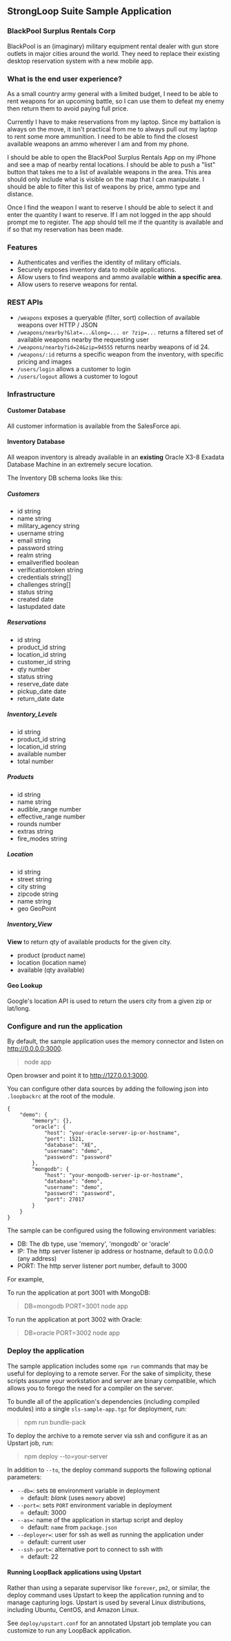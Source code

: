 ## StrongLoop Suite Sample Application

### BlackPool Surplus Rentals Corp

BlackPool is an (imaginary) military equipment rental dealer with gun store 
outlets in major cities around the world. They need to replace their existing 
desktop reservation system with a new mobile app.

### What is the end user experience?

As a small country army general with a limited budget, I need to be able to rent 
weapons for an upcoming battle, so I can use them to defeat my enemy then return 
them to avoid paying full price.

Currently I have to make reservations from my laptop. Since my battalion is 
always on the move, it isn't practical from me to always pull out my laptop to 
rent some more ammunition. I need to be able to find the closest available 
weapons an ammo wherever I am and from my phone. 

I should be able to open the BlackPool Surplus Rentals App on my iPhone and see 
a map of nearby rental locations. I should be able to push a "list" button that 
takes me to a list of available weapons in the area. This area should only 
include what is visible on the map that I can manipulate. I should be able to 
filter this list of weapons by price, ammo type and distance.

Once I find the weapon I want to reserve I should be able to select it and enter 
the quantity I want to reserve. If I am not logged in the app should prompt me 
to register. The app should tell me if the quantity is available and if so that 
my reservation has been made.

### Features

 - Authenticates and verifies the identity of military officials.
 - Securely exposes inventory data to mobile applications.
 - Allow users to find weapons and ammo available **within a specific area**.
 - Allow users to reserve weapons for rental.

### REST APIs

 - `/weapons` exposes a queryable (filter, sort) collection of available weapons 
    over HTTP / JSON
 - `/weapons/nearby?&lat=...&long=... or ?zip=...` returns a filtered set of 
    available weapons nearby the requesting user
 - `/weapons/nearby?id=24&zip=94555` returns nearby weapons of id 24.
 - `/weapons/:id` returns a specific weapon from the inventory, with specific 
    pricing and images
 - `/users/login` allows a customer to login
 - `/users/logout` allows a customer to logout

### Infrastructure

#### Customer Database

All customer information is available from the SalesForce api.

#### Inventory Database

All weapon inventory is already available in an **existing** Oracle X3-8 Exadata 
Database Machine in an extremely secure location.

The Inventory DB schema looks like this:

##### **Customers**
 - id string
 - name string
 - military_agency string
 - username string
 - email string
 - password string
 - realm string
 - emailverified boolean
 - verificationtoken string
 - credentials string[]
 - challenges string[]
 - status string
 - created date
 - lastupdated date
 
##### **Reservations**
 - id string
 - product_id string
 - location_id string
 - customer_id string
 - qty number
 - status string
 - reserve_date date
 - pickup_date date
 - return_date date

##### **Inventory_Levels**
 - id string
 - product_id string
 - location_id string
 - available number
 - total number
 
##### **Products**
 - id string
 - name string
 - audible_range number
 - effective_range number
 - rounds number
 - extras string
 - fire_modes string
 
##### **Location**
 - id string
 - street string
 - city string
 - zipcode string
 - name string
 - geo GeoPoint

##### **Inventory_View**

**View** to return qty of available products for the given city.

 - product (product name)
 - location (location name)
 - available (qty available)

#### Geo Lookup

Google's location API is used to return the users city from a given zip or lat/long.

### Configure and run the application

By default, the sample application uses the memory connector and listen on
http://0.0.0.0:3000.
 
> node app

Open browser and point it to http://127.0.0.1:3000.

You can configure other data sources by adding the following json into `.loopbackrc`
at the root of the module.

    {
        "demo": {
            "memory": {},
            "oracle": {
                "host": "your-oracle-server-ip-or-hostname",
                "port": 1521,
                "database": "XE",
                "username": "demo",
                "password": "password"
            },
            "mongodb": {
                "host": "your-mongodb-server-ip-or-hostname",
                "database": "demo",
                "username": "demo",
                "password": "password",
                "port": 27017
            }
        }
    }

The sample can be configured using the following environment variables:

- DB: The db type, use 'memory', 'mongodb' or 'oracle'
- IP: The http server listener ip address or hostname, default to 0.0.0.0 (any address)
- PORT: The http server listener port number, default to 3000

For example,

To run the application at port 3001 with MongoDB:

> DB=mongodb PORT=3001 node app

To run the application at port 3002 with Oracle:

> DB=oracle PORT=3002 node app

### Deploy the application

The sample application includes some `npm run` commands that may be useful for
deploying to a remote server. For the sake of simplicity, these scripts assume
your workstation and server are binary compatible, which allows you to forego
the need for a compiler on the server.

To bundle all of the application's dependencies (including compiled modules)
into a single `sls-sample-app.tgz` for deployment, run:

> npm run bundle-pack

To deploy the archive to a remote server via ssh and configure it as an Upstart
job, run:

> npm deploy --to=your-server

In addition to `--to`, the deploy command supports the following optional
parameters:

- `--db=`: sets `DB` environment variable in deployment
  - default: _blank_ (uses `memory` above)
- `--port=`: sets `PORT` environment variable in deployment
  - default: 3000
- `--as=`: name of the application in startup script and deploy
  - default: `name` from `package.json`
- `--deployer=`: user for ssh as well as running the application under
  - default: current user
- `--ssh-port=`: alternative port to connect to ssh with
  - default: 22

#### Running LoopBack applications using Upstart

Rather than using a separate supervisor like `forever`, `pm2`, or similar, the
deploy command uses Upstart to keep the application running and to manage
capturing logs. Upstart is used by several Linux distributions, including
Ubuntu, CentOS, and Amazon Linux.

See `deploy/upstart.conf` for an annotated Upstart job template you can
customize to run any LoopBack application.
